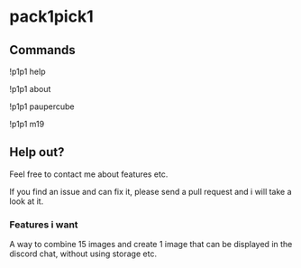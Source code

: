 # pack1pick1


## Commands
!p1p1 help

!p1p1 about

!p1p1 paupercube

!p1p1 m19

## Help out?
Feel free to contact me about features etc.

If you find an issue and can fix it, please send a pull request and i will take a look at it.

### Features i want
A way to combine 15 images and create 1 image that can be displayed in the discord chat, without using storage etc.